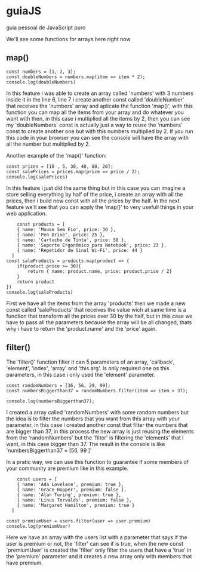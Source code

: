 # guiaJS
guia pessoal de JavaScript puro

We'll see some functions for arrays here right now


<h2>map()</h2>

    const numbers = [1, 2, 3];
    const doubleNumbers = numbers.map(item => item * 2);
    console.log(doubleNumbers)
    
In this feature i was able to create an array called 'numbers' with 3 numbers inside it in the line 6, line 7 i create another const called 'doubleNumber' that receives the 'numbers' array and aplicate the function 'map()', with this function you can map all the items from your array and do whatever you want with then, in this case i multiplied all the items by 2, then you can see my 'doubleNumbers' const is actually just a way to reuse the 'numbers' const to create another one but with this numbers multiplied by 2. If you run this code in your browser you can see the console will have the array with all the number but multiplied by 2.

Another example of the 'map()' function:

    const prices = [10 , 5, 30, 40, 80, 20];
    const salePrices = prices.map(price => price / 2);
    console.log(salePrices)
    
In this feature i just did the same thing but in this case you can imagine a store selling everything by half of the price, i create an array with all the prices, then i build new const with all the prices by the half. In the next feature we'll see that you can apply the 'map()' to very usefull things in your web application.

        const products = [
        { name: 'Mouse Sem Fio', price: 30 },
        { name: 'Pen Drive', price: 25 },
        { name: 'Cartucho de Tinta', price: 50 },
        { name: 'Suporte Ergonômico para Notebook', price: 23 },
        { name: 'Repetidor de Sinal Wi-Fi', price: 44 }
      ]
    const saleProducts = products.map(product => {
        if(product.price >= 30){
            return { name: product.name, price: product.price / 2}
        }
        return product
    })
    console.log(saleProducts)
    
First we have all the items from the array 'products' then we made a new const called 'saleProducts' that receives the value wich at same time is a function that transform all the prices over 30 by the half, but in this case we have to pass all the parameters because the array will be all changed, thats why i have to return the 'product.name' and the 'price' again.

<h2>filter()</h2>

The 'filter()' function filter it can 5 parameters of an array, 'callback', 'element', 'index', 'array' and 'this arg'. Is only required one os this parameters, in this case i only used the 'element' parameter.

    const randomNumbers = [36, 56, 29, 99];
    const numbersBiggerthan37 = randomNumbers.filter(item => item > 37);

    console.log(numbersBiggerthan37);
    
I created a array called 'randomNumbers' with some random numbers but the idea is to filter the numbers that you want from this array with your parameter, in this case i created another const that filter the numbers that are bigger than 37, in this process the new array is just reusing the elements from the 'randomNumbers' but the 'filter' is filtering the 'elements' that i want, in this case bigger than 37. The result in the console is like 'numbersBiggerthan37 = [56, 99 ]'

In a pratic way, we can use this function to guarantee if some members of your community are premium like in this example.

        const users = [
        { name: 'Ada Lovelace', premium: true },
        { name: 'Grace Hopper', premium: false },
        { name: 'Alan Turing', premium: true },
        { name: 'Linus Torvalds', premium: false },
        { name: 'Margaret Hamilton', premium: true }
      ]

    const premiumUser = users.filter(user => user.premium)
    console.log(premiumUser)

Here we have an array with the users list with a parameter that says if the user is premium or not, the 'filter' can see if is true, when the new const 'premiumUser' is created the 'filter' only filter the users that have a 'true' in the 'premium' parameter and it creates a new array only with members that have premium.
